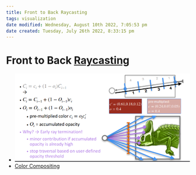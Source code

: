```yaml
---
title: Front to Back Raycasting
tags: visualization
date modified: Wednesday, August 10th 2022, 7:05:53 pm
date created: Tuesday, July 26th 2022, 8:33:15 pm
---
```


# Front to Back [Raycasting](Raycasting.md)
- ![im](assets/Pasted%20image%2020220418002010.png)
- [Color Compositing](Color%20Compositing.md)

